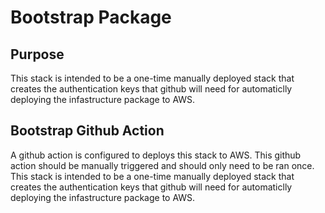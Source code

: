 # Bootstrap Package

## Purpose

This stack is intended to be a one-time manually deployed stack that creates the authentication keys that github will need for automaticlly deploying the infastructure package to AWS. 

## Bootstrap Github Action

A github action is configured to deploys this stack to AWS. This github action should be manually triggered and should only need to be ran once. This stack is intended to be a one-time manually deployed stack that creates the authentication keys that github will need for automaticlly deploying the infastructure package to AWS. 
